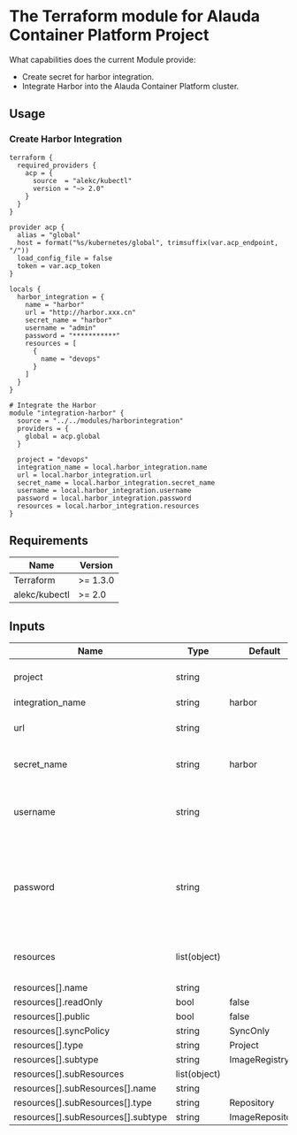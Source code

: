 # The Terraform module for Alauda Container Platform Project

What capabilities does the current Module provide:

- Create secret for harbor integration.
- Integrate Harbor into the Alauda Container Platform cluster.


## Usage

### Create Harbor Integration

```hcl
terraform {
  required_providers {
    acp = {
      source  = "alekc/kubectl"
      version = "~> 2.0"
    }
  }
}

provider acp {
  alias = "global"
  host = format("%s/kubernetes/global", trimsuffix(var.acp_endpoint, "/"))
  load_config_file = false
  token = var.acp_token
}

locals {
  harbor_integration = {
    name = "harbor"
    url = "http://harbor.xxx.cn"
    secret_name = "harbor"
    username = "admin"
    password = "***********"
    resources = [
      {
        name = "devops"
      }
    ]
  }
}

# Integrate the Harbor
module "integration-harbor" {
  source = "../../modules/harborintegration"
  providers = {
    global = acp.global
  }

  project = "devops"
  integration_name = local.harbor_integration.name
  url = local.harbor_integration.url
  secret_name = local.harbor_integration.secret_name
  username = local.harbor_integration.username
  password = local.harbor_integration.password
  resources = local.harbor_integration.resources
}
```


## Requirements

| Name          | Version  |
| ------------- | -------- |
| Terraform     | >= 1.3.0 |
| alekc/kubectl | >= 2.0   |


## Inputs

| Name              | Type                | Default | Required | Description                                                        |
|-------------------|---------------------|---------|----------|--------------------------------------------------------------------|
| project           | string              |         | Y        | The project for the integration                                    |
| integration_name  | string              | harbor  | N        |                                                                    |
| url               | string              |         | Y        | The url of the integration                                         |
| secret_name       | string              | harbor  | N        | The name of the secret                                             |
| username          | string              |         | Y        | The username for the harbor integration                            |
| password          | string              |         | Y        | The password is the login password matching the username above     |
| resources         | list(object)        |         | Y        | The resources to allocation                                        |
| resources[].name  | string              |         | Y        |                                                                    |
| resources[].readOnly | bool             | false   | N        |                                                                    |
| resources[].public | bool               | false   | N        |                                                                    |
| resources[].syncPolicy | string         | SyncOnly| N        |                                                                    |
| resources[].type  | string              | Project | N        |                                                                    |
| resources[].subtype | string            | ImageRegistry | N  |                                                                    |
| resources[].subResources | list(object) |         | N        |                                                                    |
| resources[].subResources[].name | string |        | Y        |                                                                    |
| resources[].subResources[].type | string | Repository | N   |                                                                     |
| resources[].subResources[].subtype | string | ImageRepository | N |                                                               |
